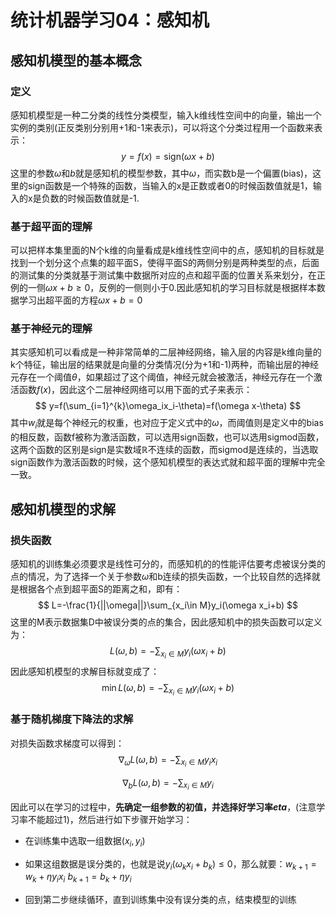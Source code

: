 # 统计机器学习04：感知机

感知机模型的基本概念
--------------------

### 定义

感知机模型是一种二分类的线性分类模型，输入k维线性空间中的向量，输出一个实例的类别(正反类别分别用+1和-1来表示)，可以将这个分类过程用一个函数来表示： $$y=f(x)=\mathrm{sign}(\omega x + b)$$
这里的参数$\omega$和$b$就是感知机的模型参数，其中$\omega$，而实数b是一个偏置(bias)，这里的sign函数是一个特殊的函数，当输入的x是正数或者0的时候函数值就是1，输入的x是负数的时候函数值就是-1.

### 基于超平面的理解

可以把样本集里面的N个k维的向量看成是k维线性空间中的点，感知机的目标就是找到一个划分这个点集的超平面S，使得平面S的两侧分别是两种类型的点，后面的测试集的分类就基于测试集中数据所对应的点和超平面的位置关系来划分，在正例的一侧$\omega x + b\ge 0$，反例的一侧则小于0.因此感知机的学习目标就是根据样本数据学习出超平面的方程$\omega x + b=0$

### 基于神经元的理解

其实感知机可以看成是一种非常简单的二层神经网络，输入层的内容是k维向量的k个特征，输出层的结果就是向量的分类情况(分为+1和-1)两种，而输出层的神经元存在一个阈值$\theta$，如果超过了这个阈值，神经元就会被激活，神经元存在一个激活函数$f(x)$，因此这个二层神经网络可以用下面的式子来表示：
$$
y=f(\sum_{i=1}^{k}\omega_ix_i-\theta)=f(\omega x-\theta)
$$
其中$w_i$就是每个神经元的权重，也对应于定义式中的$\omega$，而阈值则是定义中的bias的相反数，函数f被称为激活函数，可以选用sign函数，也可以选用sigmod函数，这两个函数的区别是sign是实数域$\mathbb R$不连续的函数，而sigmod是连续的，当选取sign函数作为激活函数的时候，这个感知机模型的表达式就和超平面的理解中完全一致。

感知机模型的求解
----------------

### 损失函数

感知机的训练集必须要求是线性可分的，而感知机的的性能评估要考虑被误分类的点的情况，为了选择一个关于参数$\omega$​和b连续的损失函数，一个比较自然的选择就是根据各个点到超平面S的距离之和，即有：
$$
L=-\frac{1}{||\omega||}\sum_{x_i\in M}y_i(\omega x_i+b)
$$
这里的M表示数据集D中被误分类的点的集合，因此感知机中的损失函数可以定义为：
$$
L(\omega, b)=-\sum_{x_i\in M}y_i(\omega x_i+b)
$$
因此感知机模型的求解目标就变成了：
$$
\min L(\omega,b)=-\sum_{x_i\in M}y_i(\omega x_i+b)
$$


### 基于随机梯度下降法的求解

对损失函数求梯度可以得到：
$$
\nabla_{\omega}L(\omega, b)=-\sum_{x_i\in M}y_ix_i
$$

$$
\nabla_{b}L(\omega, b)=-\sum_{x_i\in M}y_i
$$

因此可以在学习的过程中，**先确定一组参数的初值，并选择好学习率$eta$**，(注意学习率不能超过1)，然后进行如下步骤开始学习：

-   在训练集中选取一组数据$(x_i,y_i)$

-   如果这组数据是误分类的，也就是说$y_i(\omega_kx_i+b_k)\le 0$，那么就要：$w_{k+1}=w_k+\eta y_ix_i$ $b_{k+1}=b_k+\eta y_i$

-   回到第二步继续循环，直到训练集中没有误分类的点，结束模型的训练


